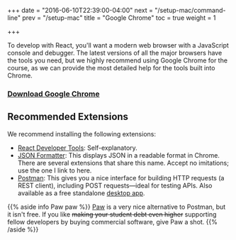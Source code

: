 +++
date = "2016-06-10T22:39:00-04:00"
next = "/setup-mac/command-line"
prev = "/setup-mac"
title = "Google Chrome"
toc = true
weight = 1

+++

To develop with React, you'll want a modern web browser with a JavaScript console and debugger. The latest versions of all the major browsers have the tools you need, but we highly recommend using Google Chrome for the course, as we can provide the most detailed help for the tools built into Chrome.

### [Download Google Chrome](http://www.google.com/chrome/)

## Recommended Extensions

We recommend installing the following extensions:

* [React Developer Tools](https://chrome.google.com/webstore/detail/react-developer-tools/fmkadmapgofadopljbjfkapdkoienihi): Self-explanatory.
* [JSON Formatter](https://chrome.google.com/webstore/detail/json-formatter/bcjindcccaagfpapjjmafapmmgkkhgoa): This displays JSON in a readable format in Chrome. There are several extensions that share this name. Accept no imitations; use the one I link to here.
* [Postman](https://chrome.google.com/webstore/detail/postman/fhbjgbiflinjbdggehcddcbncdddomop): This gives you a nice interface for building HTTP requests (a REST client), including POST requests—ideal for testing APIs. Also available as a free standalone [desktop app](https://www.getpostman.com/).

{{% aside info Paw paw %}}
[Paw](https://paw.cloud/) is a very nice alternative to Postman, but it isn't free. If you like <del>making your student debt even higher</del> supporting fellow developers by buying commercial software, give Paw a shot.
{{% /aside %}}

